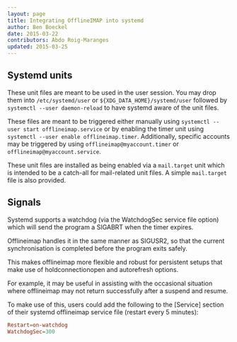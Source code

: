 ```yaml
---
layout: page
title: Integrating OfflineIMAP into systemd
author: Ben Boeckel
date: 2015-03-22
contributors: Abdo Roig-Maranges
updated: 2015-03-25
---
```


<!-- This file is copied to the website by script. -->


## Systemd units

These unit files are meant to be used in the user session. You may drop them
into `/etc/systemd/user` or `${XDG_DATA_HOME}/systemd/user` followed by
`systemctl --user daemon-reload` to have systemd aware of the unit files.

These files are meant to be triggered either manually using `systemctl --user
start offlineimap.service` or by enabling the timer unit using `systemctl --user
enable offlineimap.timer`. Additionally, specific accounts may be triggered by
using `offlineimap@myaccount.timer` or `offlineimap@myaccount.service`.

These unit files are installed as being enabled via a `mail.target` unit which
is intended to be a catch-all for mail-related unit files. A simple
`mail.target` file is also provided.

## Signals

Systemd supports a watchdog (via the WatchdogSec service file option) which
will send the program a SIGABRT when the timer expires.

Offlineimap handles it in the same manner as SIGUSR2, so that the current
synchronisation is completed before the program exits safely.

This makes offlineimap more flexible and robust for persistent setups that make
use of holdconnectionopen and autorefresh options.

For example, it may be useful in assisting with the occasional situation where
offlineimap may not return successfully after a suspend and resume.

To make use of this, users could add the following to the [Service] section of
their systemd offlineimap service file (restart every 5 minutes):

``` conf
Restart=on-watchdog
WatchdogSec=300
```

